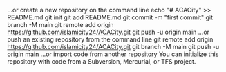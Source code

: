 …or create a new repository on the command line
echo "# ACACity" >> README.md
git init
git add README.md
git commit -m "first commit"
git branch -M main
git remote add origin https://github.com/islamicity24/ACACity.git
git push -u origin main
…or push an existing repository from the command line
git remote add origin https://github.com/islamicity24/ACACity.git
git branch -M main
git push -u origin main
…or import code from another repository
You can initialize this repository with code from a Subversion, Mercurial, or TFS project.

